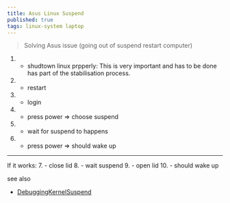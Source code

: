 ```yaml
---
title: Asus Linux Suspend
published: true
tags: linux-system laptop
---
```

> Solving Asus issue (going out of suspend restart computer)

1. - shudtown linux prpperly: 
This is very important and has to be done has part of the stabilisation process.
2. - restart
3. - login
4. - press power => choose suspend
5. - wait for suspend to happens
6. - press power => should wake up

---
If it works:
7. - close lid
8. - wait suspend
9. - open lid
10. - should wake up

see also
- [DebuggingKernelSuspend ](https://wiki.ubuntu.com/DebuggingKernelSuspend)